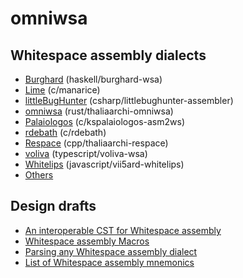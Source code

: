 # omniwsa

## Whitespace assembly dialects

- [Burghard](dialects/burghard.md) (haskell/burghard-wsa)
- [Lime](dialects/lime.md) (c/manarice)
- [littleBugHunter](dialects/littlebughunter.md) (csharp/littlebughunter-assembler)
- [omniwsa](dialects/omniwsa.md) (rust/thaliaarchi-omniwsa)
- [Palaiologos](dialects/palaiologos.md) (c/kspalaiologos-asm2ws)
- [rdebath](dialects/rdebath.md) (c/rdebath)
- [Respace](dialects/respace.md) (cpp/thaliaarchi-respace)
- [voliva](dialects/voliva.md) (typescript/voliva-wsa)
- [Whitelips](dialects/whitelips.md) (javascript/vii5ard-whitelips)
- [Others](dialects/others.md)

## Design drafts

- [An interoperable CST for Whitespace assembly](drafts/interop_cst.md)
- [Whitespace assembly Macros](drafts/macros.md)
- [Parsing any Whitespace assembly dialect](drafts/parsing.md)
- [List of Whitespace assembly mnemonics](drafts/mnemonics.md)

